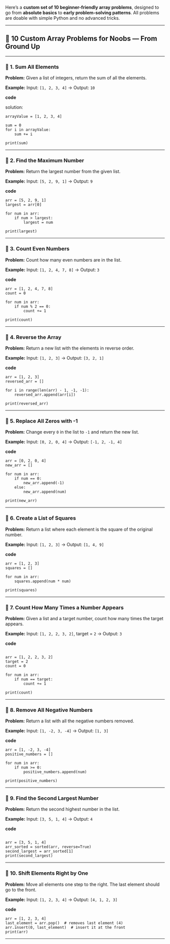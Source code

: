 Here’s a **custom set of 10 beginner-friendly array problems**, designed to go from **absolute basics** to **early problem-solving patterns**. All problems are doable with simple Python and no advanced tricks.

---

## 🧠 10 Custom Array Problems for Noobs — From Ground Up

---

### 🔹 **1. Sum All Elements**

**Problem:**
Given a list of integers, return the sum of all the elements.

**Example:**
Input: `[1, 2, 3, 4]` → Output: `10`

**code**

solution:

```
arrayValue = [1, 2, 3, 4]

sum = 0
for i in arrayValue:
    sum += i

print(sum)

```

---

### 🔹 **2. Find the Maximum Number**

**Problem:**
Return the largest number from the given list.

**Example:**
Input: `[5, 2, 9, 1]` → Output: `9`

**code**

```
arr = [5, 2, 9, 1]
largest = arr[0]

for num in arr:
    if num > largest:
        largest = num

print(largest)

```

---

### 🔹 **3. Count Even Numbers**

**Problem:**
Count how many even numbers are in the list.

**Example:**
Input: `[1, 2, 4, 7, 8]` → Output: `3`

**code**

```
arr = [1, 2, 4, 7, 8]
count = 0

for num in arr:
    if num % 2 == 0:
        count += 1

print(count)

```

---

### 🔹 **4. Reverse the Array**

**Problem:**
Return a new list with the elements in reverse order.

**Example:**
Input: `[1, 2, 3]` → Output: `[3, 2, 1]`

**code**

```
arr = [1, 2, 3]
reversed_arr = []

for i in range(len(arr) - 1, -1, -1):
    reversed_arr.append(arr[i])

print(reversed_arr)

```

---

### 🔹 **5. Replace All Zeros with -1**

**Problem:**
Change every `0` in the list to `-1` and return the new list.

**Example:**
Input: `[0, 2, 0, 4]` → Output: `[-1, 2, -1, 4]`

**code**

```
arr = [0, 2, 0, 4]
new_arr = []

for num in arr:
    if num == 0:
        new_arr.append(-1)
    else:
        new_arr.append(num)

print(new_arr)

```

---

### 🔹 **6. Create a List of Squares**

**Problem:**
Return a list where each element is the square of the original number.

**Example:**
Input: `[1, 2, 3]` → Output: `[1, 4, 9]`

**code**

```
arr = [1, 2, 3]
squares = []

for num in arr:
    squares.append(num * num)

print(squares)

```

---

### 🔹 **7. Count How Many Times a Number Appears**

**Problem:**
Given a list and a target number, count how many times the target appears.

**Example:**
Input: `[1, 2, 2, 3, 2]`, target = `2` → Output: `3`

**code**

```

arr = [1, 2, 2, 3, 2]
target = 2
count = 0

for num in arr:
    if num == target:
        count += 1

print(count)

```

---

### 🔹 **8. Remove All Negative Numbers**

**Problem:**
Return a list with all the negative numbers removed.

**Example:**
Input: `[1, -2, 3, -4]` → Output: `[1, 3]`

**code**

```
arr = [1, -2, 3, -4]
positive_numbers = []

for num in arr:
    if num >= 0:
        positive_numbers.append(num)

print(positive_numbers)

```

---

### 🔹 **9. Find the Second Largest Number**

**Problem:**
Return the second highest number in the list.

**Example:**
Input: `[3, 5, 1, 4]` → Output: `4`

**code**

```

arr = [3, 5, 1, 4]
arr_sorted = sorted(arr, reverse=True)
second_largest = arr_sorted[1]
print(second_largest)

```

---

### 🔹 **10. Shift Elements Right by One**

**Problem:**
Move all elements one step to the right. The last element should go to the front.

**Example:**
Input: `[1, 2, 3, 4]` → Output: `[4, 1, 2, 3]`

**code**

```
arr = [1, 2, 3, 4]
last_element = arr.pop()  # removes last element (4)
arr.insert(0, last_element)  # insert it at the front
print(arr)

```

---

